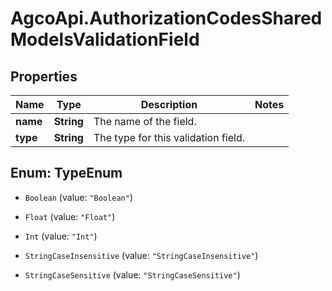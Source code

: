 # AgcoApi.AuthorizationCodesSharedModelsValidationField

## Properties

Name | Type | Description | Notes
------------ | ------------- | ------------- | -------------
**name** | **String** | The name of the field. | 
**type** | **String** | The type for this validation field. | 



## Enum: TypeEnum


* `Boolean` (value: `"Boolean"`)

* `Float` (value: `"Float"`)

* `Int` (value: `"Int"`)

* `StringCaseInsensitive` (value: `"StringCaseInsensitive"`)

* `StringCaseSensitive` (value: `"StringCaseSensitive"`)




